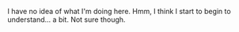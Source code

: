 I have no idea of what I'm doing here.
Hmm, I think I start to begin to understand... a bit. Not sure though.

